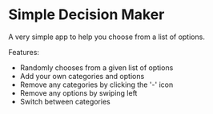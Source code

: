 # Simple Decision Maker

A very simple app to help you choose from a list of options.

Features:
- Randomly chooses from a given list of options
- Add your own categories and options
- Remove any categories by clicking the '-' icon
- Remove any options by swiping left
- Switch between categories